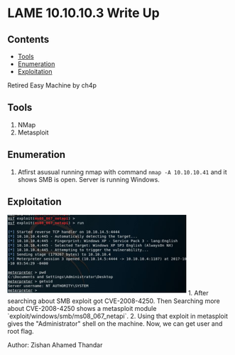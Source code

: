 <h1>LAME 10.10.10.3 Write Up</h1>

<h2>Contents</h2>

- [Tools](#tools)
- [Enumeration](#enumeration)
- [Exploitation](#exploitation)

Retired Easy Machine by ch4p

## Tools

1. NMap
2. Metasploit
   
## Enumeration

1. Atfirst asusual running nmap with command `nmap -A 10.10.10.41` and it shows SMB is open. Server is running Windows.

## Exploitation

<img src="./img/2a.png?raw=true" width="80%" alt="Metasploit">
1. After searching about SMB exploit got CVE-2008-4250. Then Searching more about CVE-2008-4250 shows a metasploit module `exploit/windows/smb/ms08_067_netapi`.
2. Using that exploit in metasploit gives the "Administrator" shell on the machine. Now, we can get user and root flag.  

Author: Zishan Ahamed Thandar
